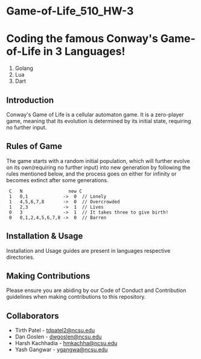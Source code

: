 # Game-of-Life_510_HW-3

# Coding the famous Conway's Game-of-Life in 3 Languages! 
 
  1. Golang
  2. Lua
  3. Dart
 
## Introduction
Conway's Game of Life is a cellular automaton game. It is a zero-player game, meaning that its evolution is determined by its initial state, requiring no further input.

## Rules of Game

The game starts with a random initial population, which will further evolve on its own(requiring no further input) into new generation by following the rules mentioned below, and the process goes on either for infinity or becomes extinct after some generations.

     C   N                 new C
     1   0,1             ->  0  // Lonely
     1   4,5,6,7,8       ->  0  // Overcrowded
     1   2,3             ->  1  // Lives
     0   3               ->  1  // It takes three to give birth!
     0   0,1,2,4,5,6,7,8 ->  0  // Barren


## Installation & Usage

Installation and Usage guides are present in languages respective directories.


## Making Contributions
Please ensure you are abiding by our Code of Conduct and Contribution guidelines when making contributions to this repository.

## Collaborators

* Tirth Patel - tdpatel2@ncsu.edu
* Dan Goslen - dwgoslen@ncsu.edu
* Harsh Kachhadia - hmkachha@ncsu.edu
* Yash Gangwar - ygangwa@ncsu.edu

